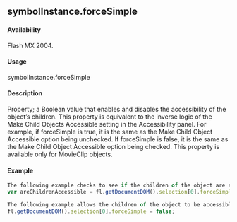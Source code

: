 ## symbolInstance.forceSimple

#### Availability

Flash MX 2004.

#### Usage

symbolInstance.forceSimple

#### Description

Property; a Boolean value that enables and disables the accessibility of the object’s children. This property is equivalent to the inverse logic of the Make Child Objects Accessible setting in the Accessibility panel. For example, if forceSimple is true, it is the same as the Make Child Object Accessible option being unchecked. If forceSimple is false, it is the same as the Make Child Object Accessible option being checked.
This property is available only for MovieClip objects.

#### Example

```javascript
The following example checks to see if the children of the object are accessible; a return value of false means the children are accessible:
var areChildrenAccessible = fl.getDocumentDOM().selection[0].forceSimple; 

The following example allows the children of the object to be accessible: 
fl.getDocumentDOM().selection[0].forceSimple = false;

```
